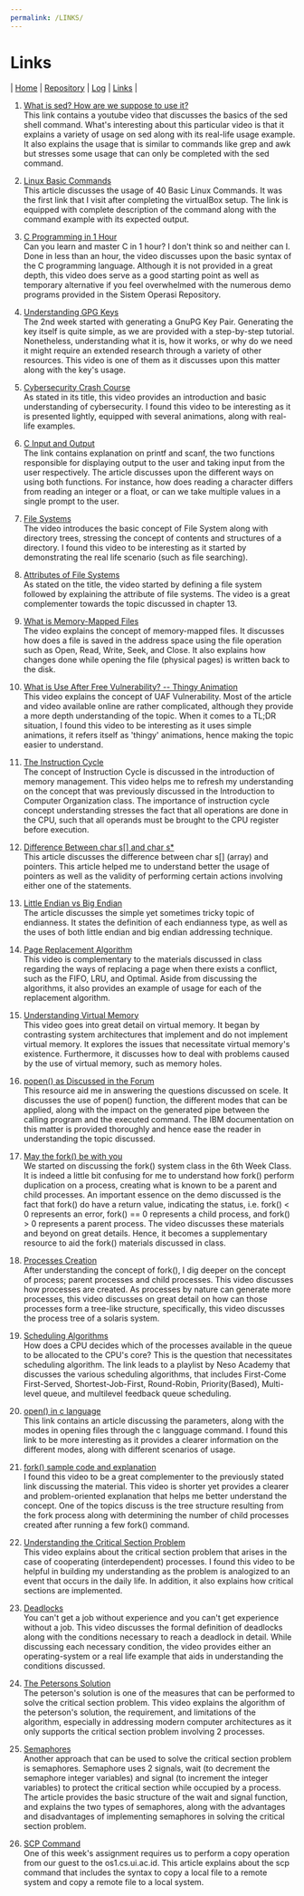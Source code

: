 ```yaml
---
permalink: /LINKS/
---
```

# Links
| [Home](https://johaneschristian.github.io/os212) 
| [Repository](https://github.com/johaneschristian/os212/) | [Log](https://johaneschristian.github.io/os212/TXT/mylog.txt) | [Links](https://johaneschristian.github.io/os212/LINKS/links.md) |

1. [What is sed? How are we suppose to use it?](https://www.youtube.com/watch?v=EACe7aiGczw)\
This link contains a youtube video that discusses the basics of the sed shell command. What's interesting about this particular video is that it explains a variety of usage on sed along with its real-life usage example. It also explains the usage that is similar to commands like grep and awk but stresses some usage that can only be completed with the sed command.

2. [Linux Basic Commands](https://linoxide.com/essential-linux-basic-commands/)\
This article discusses the usage of 40 Basic Linux Commands. It was the first link that I visit after completing the virtualBox setup. The link is equipped with complete description of the command along with the command example with its expected output.

3. [C Programming in 1 Hour](https://www.youtube.com/watch?v=N349SLNdTwg)\
Can you learn and master C in 1 hour? I don't think so and neither can I. Done in less than an hour, the video discusses upon the basic syntax of the C programming language. Although it is not provided in a great depth, this video does serve as a good starting point as well as temporary alternative if you feel overwhelmed with the numerous demo programs provided in the Sistem Operasi Repository.

4. [Understanding GPG Keys](https://www.youtube.com/watch?v=DMGIlj7u7Eo)\
The 2nd week started with generating a GnuPG Key Pair. Generating the key itself is quite simple, as we are provided with a step-by-step tutorial. Nonetheless, understanding what it is, how it works, or why do we need it might require an extended research through a variety of other resources. This video is one of them as it discusses upon this matter along with the key's usage.

5. [Cybersecurity Crash Course](https://www.youtube.com/watch?v=bPVaOlJ6ln0)\
As stated in its title, this video provides an introduction and basic understanding of cybersecurity. I found this video to be interesting as it is presented lightly, equipped with several animations, along with real-life examples.

6. [C Input and Output](https://www.programiz.com/c-programming/c-input-output)\
The link contains explanation on printf and scanf, the two functions responsible for displaying output to the user and taking input from the user respectively. The article discusses upon the different ways on using both functions. For instance, how does reading a character differs from reading an integer or a float, or can we take multiple values in a single prompt to the user.

7. [File Systems](https://www.youtube.com/watch?v=mzUyMy7Ihk0)\
The video introduces the basic concept of File System along with directory trees, stressing the concept of contents and structures of a directory. I found this video to be interesting as it started by demonstrating the real life scenario (such as file searching). 

8. [Attributes of File Systems](https://www.youtube.com/watch?v=gSks2GpUx3Q)\
As stated on the title, the video started by defining a file system followed by explaining the attribute of file systems. The video is a great complementer towards the topic discussed in chapter 13.

9. [What is Memory-Mapped Files](https://www.youtube.com/watch?v=nPIhoJ6lKeQ)\
The video explains the concept of memory-mapped files. It discusses how does a file is saved in the address space using the file operation such as Open, Read, Write, Seek, and Close. It also explains how changes done while opening the file (physical pages) is written back to the disk. 

10. [What is Use After Free Vulnerability? -- Thingy Animation](https://www.youtube.com/watch?v=bSR-RDdAwYg)\
This video explains the concept of UAF Vulnerability. Most of the article and video available online are rather complicated, although they provide a more depth understanding of the topic. When it comes to a TL;DR situation, I found this video to be interesting as it uses simple animations, it refers itself as 'thingy' animations, hence making the topic easier to understand.

11. [The Instruction Cycle](https://www.youtube.com/watch?v=Z5JC9Ve1sfI)\
The concept of Instruction Cycle is discussed in the introduction of memory management. This video helps me to refresh my understanding on the concept that was previously discussed in the Introduction to Computer Organization class. The importance of instruction cycle concept understanding stresses the fact that all operations are done in the CPU, such that all operands must be brought to the CPU register before execution.

12. [Difference Between char s[] and char s*](https://www.geeksforgeeks.org/whats-difference-between-char-s-and-char-s-in-c/)\
This article discusses the difference between char s[] (array) and pointers. This article helped me to understand better the usage of pointers as well as the validity of performing certain actions involving either one of the statements.
13. [Little Endian vs Big Endian](https://www.techtarget.com/searchnetworking/definition/big-endian-and-little-endian#)\
The article discusses the simple yet sometimes tricky topic of endianness. It states the definition of each endianness type, as well as the uses of both little endian and big endian addressing technique.

14. [Page Replacement Algorithm](https://www.youtube.com/watch?v=FWoMSiMep80)\
This video is complementary to the materials discussed in class regarding the ways of replacing a page when there exists a conflict, such as the FIFO, LRU, and Optimal. Aside from discussing the algorithms, it also provides an example of usage for each of the replacement algorithm.

15. [Understanding Virtual Memory](https://www.youtube.com/watch?v=qlH4-oHnBb8)\
This video goes into great detail on virtual memory. It began by contrasting system architectures that implement and do not implement virtual memory. It explores the issues that necessitate virtual memory's existence. Furthermore, it discusses how to deal with problems caused by the use of virtual memory, such as memory holes.

16. [popen() as Discussed in the Forum](https://www.ibm.com/docs/en/zos/2.4.0?topic=functions-popen-initiate-pipe-stream-from-process)\
This resource aid me in answering the questions discussed on scele. It discusses the use of popen() function, the different modes that can be applied, along with the impact on the generated pipe between the calling program and the executed command. The IBM documentation on this matter is provided thoroughly and hence ease the reader in understanding the topic discussed. 

17. [May the fork() be with you](https://www.youtube.com/watch?v=PwxTbksJ2fo)\
We started on discussing the fork() system class in the 6th Week Class. It is indeed a little bit confusing for me to understand how fork() perform duplication on a process, creating what is known to be a parent and child processes. An important essence on the demo discussed is the fact that fork() do have a return value, indicating the status, i.e. fork() < 0 represents an error, fork() == 0 represents a child process, and fork() > 0 represents a parent process. The video discusses these materials and beyond on great details. Hence, it becomes a supplementary resource to aid the fork() materials discussed in class.

18. [Processes Creation](https://www.youtube.com/watch?v=pSW9d3Oaie8)\
After understanding the concept of fork(), I dig deeper on the concept of process; parent processes and child processes. This video discusses how processes are created. As processes by nature can generate more processes, this video discusses on great detail on how can those processes form a tree-like structure, specifically, this video discusses the process tree of a solaris system. 

19. [Scheduling Algorithms](https://www.youtube.com/playlist?list=PLIY8eNdw5tW_lHyageTADFKBt9weJXndE)\
How does a CPU decides which of the processes available in the queue to be allocated to the CPU's core? This is the question that necessitates scheduling algorithm. The link leads to a playlist by Neso Academy that discusses the various scheduling algorithms, that includes First-Come First-Served, Shortest-Job-First, Round-Robin, Priority(Based), Multi-level queue, and multilevel feedback queue scheduling.

20. [open() in c language](https://man7.org/linux/man-pages/man2/open.2.html)\
This link contains an article discussing the parameters, along with the modes in opening files through the c langguage command. I found this link to be more interesting as it provides a clearer information on the different modes, along with different scenarios of usage. 

21. [fork() sample code and explanation](https://www.youtube.com/watch?v=AnViPd8l6Oc)\
I found this video to be a great complementer to the previously stated link discussing the material. This video is shorter yet provides a clearer and problem-oriented explanation that helps me better understand the concept. One of the topics discuss is the tree structure resulting from the fork process along with determining the number of child processes created after running a few fork() command.

22. [Understanding the Critical Section Problem](https://www.youtube.com/watch?v=eKKc0d7kzww)\
This video explains about the critical section problem that arises in the case of cooperating (interdependent) processes. I found this video to be helpful in building my understanding as the problem is analogized to an event that occurs in the daily life. In addition, it also explains how critical sections are implemented.

23. [Deadlocks](https://www.youtube.com/watch?v=eKKc0d7kzww)\
You can't get a job without experience and you can't get experience without a job. This video discusses the formal definition of deadlocks along with the conditions necessary to reach a deadlock in detail. While discussing each necessary condition, the video provides either an operating-system or a real life example that aids in understanding the conditions discussed.

24. [The Petersons Solution](https://www.youtube.com/watch?v=gYCiTtgGR5Q)\
The peterson's solution is one of the measures that can be performed to solve the critical section problem. This video explains the algorithm of the peterson's solution, the requirement, and limitations of the algorithm, especially in addressing modern computer architectures as it only supports the critical section problem involving 2 processes.

25. [Semaphores](https://www.tutorialspoint.com/semaphores-in-operating-system)\
Another approach that can be used to solve the critical section problem is semaphores. Semaphore uses 2 signals, wait (to decrement the semaphore integer variables) and signal (to increment the integer variables) to protect the critical section while occupied by a process. The article provides the basic structure of the wait and signal function, and explains the two types of semaphores, along with the advantages and disadvantages of implementing semaphores in solving the critical section problem.

26. [SCP Command](https://linuxize.com/post/how-to-use-scp-command-to-securely-transfer-files/)\
One of this week's assignment requires us to perform a copy operation from our guest to the os1.cs.ui.ac.id. This article explains about the scp command that includes the syntax to copy a local file to a remote system and copy a remote file to a local system. 
